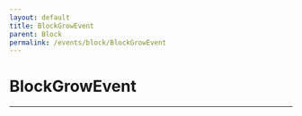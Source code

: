 ```yaml
---
layout: default
title: BlockGrowEvent
parent: Block
permalink: /events/block/BlockGrowEvent
---
```


# BlockGrowEvent

---
